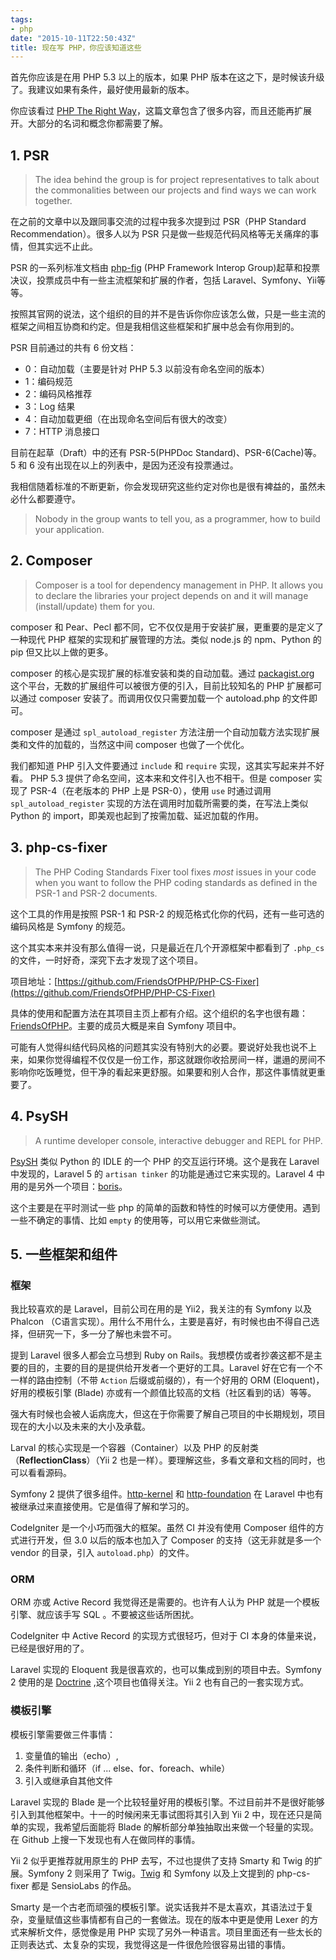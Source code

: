 ```yaml
---
tags:
- php
date: "2015-10-11T22:50:43Z"
title: 现在写 PHP，你应该知道这些
---
```


首先你应该是在用 PHP 5.3 以上的版本，如果 PHP 版本在这之下，是时候该升级了。我建议如果有条件，最好使用最新的版本。

你应该看过 [PHP The Right Way](http://wulijun.github.io/php-the-right-way/)，这篇文章包含了很多内容，而且还能再扩展开。大部分的名词和概念你都需要了解。

## 1. PSR

> The idea behind the group is for project representatives to talk about the commonalities between our projects and find ways we can work together.

在之前的文章中以及跟同事交流的过程中我多次提到过 PSR（PHP Standard Recommendation）。很多人以为 PSR 只是做一些规范代码风格等无关痛痒的事情，但其实远不止此。

PSR 的一系列标准文档由 [php-fig](http://www.php-fig.org/) (PHP Framework Interop Group)起草和投票决议，投票成员中有一些主流框架和扩展的作者，包括 Laravel、Symfony、Yii等等。

按照其官网的说法，这个组织的目的并不是告诉你你应该怎么做，只是一些主流的框架之间相互协商和约定。但是我相信这些框架和扩展中总会有你用到的。

PSR 目前通过的共有 6 份文档：

- 0：自动加载（主要是针对 PHP 5.3 以前没有命名空间的版本）
- 1：编码规范
- 2：编码风格推荐
- 3：Log 结果
- 4：自动加载更细（在出现命名空间后有很大的改变）
- 7：HTTP 消息接口

目前在起草（Draft）中的还有 PSR-5(PHPDoc Standard)、PSR-6(Cache)等。5 和 6 没有出现在以上的列表中，是因为还没有投票通过。

我相信随着标准的不断更新，你会发现研究这些约定对你也是很有裨益的，虽然未必什么都要遵守。

> Nobody in the group wants to tell you, as a programmer, how to build your application.

## 2. Composer

> Composer is a tool for dependency management in PHP. It allows you to declare the libraries your project depends on and it will manage (install/update) them for you.

composer 和 Pear、Pecl 都不同，它不仅仅是用于安装扩展，更重要的是定义了一种现代 PHP 框架的实现和扩展管理的方法。类似 node.js 的 npm、Python 的 pip 但又比以上做的更多。

composer 的核心是实现扩展的标准安装和类的自动加载。通过 [packagist.org](https://packagist.org) 这个平台，无数的扩展组件可以被很方便的引入，目前比较知名的 PHP 扩展都可以通过 composer 安装了。而调用仅仅只需要加载一个 autoload.php 的文件即可。

composer 是通过 `spl_autoload_register` 方法注册一个自动加载方法实现扩展类和文件的加载的，当然这中间 composer 也做了一个优化。

我们都知道 PHP 引入文件要通过 `include` 和 `require` 实现，这其实写起来并不好看。 PHP 5.3 提供了命名空间，这本来和文件引入也不相干。但是 composer 实现了 PSR-4（在老版本的 PHP 上是 PSR-0），使用 `use` 时通过调用 `spl_autoload_register` 实现的方法在调用时加载所需要的类，在写法上类似 Python 的 import，即美观也起到了按需加载、延迟加载的作用。

## 3. php-cs-fixer

> The PHP Coding Standards Fixer tool fixes *most* issues in your code when you want to follow the PHP coding standards as defined in the PSR-1 and PSR-2 documents.

这个工具的作用是按照 PSR-1 和 PSR-2 的规范格式化你的代码，还有一些可选的编码风格是 Symfony 的规范。

这个其实本来并没有那么值得一说，只是最近在几个开源框架中都看到了 `.php_cs` 的文件，一时好奇，深究下去才发现了这个项目。

项目地址：[https://github.com/FriendsOfPHP/PHP-CS-Fixer](https://github.com/FriendsOfPHP/PHP-CS-Fixer)

具体的使用和配置方法在其项目主页上都有介绍。这个组织的名字也很有趣：[FriendsOfPHP](https://github.com/FriendsOfPHP)。主要的成员大概是来自 Symfony 项目中。

可能有人觉得纠结代码风格的问题其实没有特别大的必要。要说好处我也说不上来，如果你觉得编程不仅仅是一份工作，那这就跟你收拾房间一样，邋遢的房间不影响你吃饭睡觉，但干净的看起来更舒服。如果要和别人合作，那这件事情就更重要了。

## 4. PsySH

> A runtime developer console, interactive debugger and REPL for PHP.

[PsySH](http://psysh.org/) 类似 Python 的 IDLE 的一个 PHP 的交互运行环境。这个是我在 Laravel 中发现的，Laravel 5 的 `artisan tinker` 的功能是通过它来实现的。Laravel 4 中用的是另外一个项目：[boris](https://github.com/borisrepl/boris)。

这个主要是在平时测试一些 php 的简单的函数和特性的时候可以方便使用。遇到一些不确定的事情、比如 `empty` 的使用等，可以用它来做些测试。

## 5. 一些框架和组件

### 框架

我比较喜欢的是 Laravel，目前公司在用的是 Yii2，我关注的有 Symfony 以及 Phalcon （C语言实现）。用什么不用什么，主要是喜好，有时候也由不得自己选择，但研究一下，多一分了解也未尝不可。

提到 Laravel 很多人都会立马想到 Ruby on Rails。我想模仿或者抄袭这都不是主要的目的，主要的目的是提供给开发者一个更好的工具。Laravel 好在它有一个不一样的路由控制（不带 `Action` 后缀或前缀的），有一个好用的 ORM (Eloquent)，好用的模板引擎 (Blade) 亦或有一个颜值比较高的文档（社区看到的话）等等。

强大有时候也会被人诟病庞大，但这在于你需要了解自己项目的中长期规划，项目现在的大小以及未来的大小及承载。

Larval 的核心实现是一个容器（Container）以及 PHP 的反射类（**ReflectionClass**）（Yii 2 也是一样）。要理解这些，多看文章和文档的同时，也可以看看源码。

Symfony 2 提供了很多组件。[http-kernel](https://github.com/symfony/http-kernel) 和 [http-foundation](https://github.com/symfony/http-foundation) 在 Laravel 中也有被继承过来直接使用。它是值得了解和学习的。

CodeIgniter 是一个小巧而强大的框架。虽然 CI 并没有使用 Composer 组件的方式进行开发，但 3.0 以后的版本也加入了 Composer 的支持（这无非就是多一个 vendor 的目录，引入 `autoload.php`）的文件。

### ORM

ORM 亦或 Active Record 我觉得还是需要的。也许有人认为 PHP 就是一个模板引擎、就应该手写 SQL 。不要被这些话所困扰。

CodeIgniter 中 Active Record 的实现方式很轻巧，但对于 CI 本身的体量来说，已经是很好用的了。

Laravel 实现的 Eloquent 我是很喜欢的，也可以集成到别的项目中去。Symfony 2 使用的是 [Doctrine](http://www.doctrine-project.org/) ,这个项目也值得关注。Yii 2 也有自己的一套实现方式。

### 模板引擎

模板引擎需要做三件事情：

1. 变量值的输出（echo）,
2. 条件判断和循环（if ... else、for、foreach、while）
3. 引入或继承自其他文件

Laravel 实现的 Blade 是一个比较轻量好用的模板引擎。不过目前并不是很好能够引入到其他框架中。十一的时候闲来无事试图将其引入到 Yii 2 中，现在还只是简单的实现，我希望后面能将 Blade 的解析部分单独抽取出来做一个轻量的实现。在 Github 上搜一下发现也有人在做同样的事情。

Yii 2 似乎更推荐就用原生的 PHP 去写，不过也提供了支持 Smarty 和 Twig 的扩展。Symfony 2 则采用了 Twig。[Twig](http://twig.sensiolabs.org/) 和 Symfony 以及上文提到的 php-cs-fixer 都是 SensioLabs 的作品。

Smarty 是一个古老而顽强的模板引擎。说实话我并不是太喜欢，其语法过于复杂，变量赋值这些事情都有自己的一套做法。现在的版本中更是使用 Lexer 的方式来解析文件，感觉像是用 PHP 实现了另外一种语言。项目里面还有一些太长的正则表达式、太复杂的实现，我觉得这是一件很危险很容易出错的事情。
